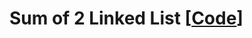 # Sum of 2 Linked List [[Code](https://github.com/SarthakPatidar/Problem-Solving/blob/company-wise/geeksforgeeks/src/com/practice/company/amazon/LinkedListSum)]